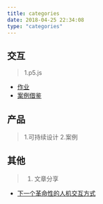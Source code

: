 ```yaml
---
title: categories
date: 2018-04-25 22:34:08
type: "categories"
---
```


## 交互
> 1.p5.js
- [作业](https://xieshujie.netlify.app/categories/interaction-p5-js/)
- [案例借鉴](https://xieshujie.netlify.app/categories/interaction-p5-js/)
## 产品
> 1.可持续设计
> 2.案例
## 其他
> 1. 文章分享
- [下一个革命性的人机交互方式]( <https://xieshujie.netlify.app/categories/%E5%85%B6%E4%BB%96-%E6%96%87%E7%AB%A0%E5%88%86%E4%BA%AB/>)